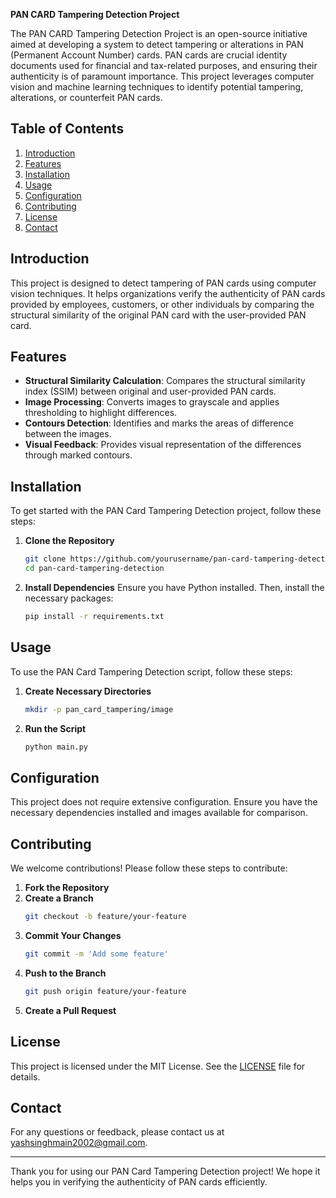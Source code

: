 **PAN CARD Tampering Detection Project**

The PAN CARD Tampering Detection Project is an open-source initiative aimed at developing a system to detect tampering or alterations in PAN (Permanent Account Number) cards. PAN cards are crucial identity documents used for financial and tax-related purposes, and ensuring their authenticity is of paramount importance. This project leverages computer vision and machine learning techniques to identify potential tampering, alterations, or counterfeit PAN cards.

## Table of Contents
1. [Introduction](#introduction)
2. [Features](#features)
3. [Installation](#installation)
4. [Usage](#usage)
5. [Configuration](#configuration)
6. [Contributing](#contributing)
7. [License](#license)
8. [Contact](#contact)

## Introduction
This project is designed to detect tampering of PAN cards using computer vision techniques. It helps organizations verify the authenticity of PAN cards provided by employees, customers, or other individuals by comparing the structural similarity of the original PAN card with the user-provided PAN card.

## Features
- **Structural Similarity Calculation**: Compares the structural similarity index (SSIM) between original and user-provided PAN cards.
- **Image Processing**: Converts images to grayscale and applies thresholding to highlight differences.
- **Contours Detection**: Identifies and marks the areas of difference between the images.
- **Visual Feedback**: Provides visual representation of the differences through marked contours.

## Installation
To get started with the PAN Card Tampering Detection project, follow these steps:

1. **Clone the Repository**
   ```bash
   git clone https://github.com/yourusername/pan-card-tampering-detection.git
   cd pan-card-tampering-detection
   ```

2. **Install Dependencies**
   Ensure you have Python installed. Then, install the necessary packages:
   ```bash
   pip install -r requirements.txt
   ```

## Usage
To use the PAN Card Tampering Detection script, follow these steps:

1. **Create Necessary Directories**
   ```bash
   mkdir -p pan_card_tampering/image
   ```

2. **Run the Script**
   ```python
   python main.py
   ```



## Configuration
This project does not require extensive configuration. Ensure you have the necessary dependencies installed and images available for comparison.

## Contributing
We welcome contributions! Please follow these steps to contribute:

1. **Fork the Repository**
2. **Create a Branch**
   ```bash
   git checkout -b feature/your-feature
   ```
3. **Commit Your Changes**
   ```bash
   git commit -m 'Add some feature'
   ```
4. **Push to the Branch**
   ```bash
   git push origin feature/your-feature
   ```
5. **Create a Pull Request**

## License
This project is licensed under the MIT License. See the [LICENSE](LICENSE) file for details.

## Contact
For any questions or feedback, please contact us at [yashsinghmain2002@gmail.com](mailto:yashsinghmain2002@gmail.com).

---

Thank you for using our PAN Card Tampering Detection project! We hope it helps you in verifying the authenticity of PAN cards efficiently.
